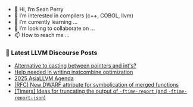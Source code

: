 - 👋 Hi, I’m Sean Perry
- 👀 I’m interested in compilers (c++, COBOL, llvm)
- 🌱 I’m currently learning ...
- 💞️ I’m looking to collaborate on ...
- 📫 How to reach me ...

<!---
s66perry/s66perry is a ✨ special ✨ repository because its `README.md` (this file) appears on your GitHub profile.
You can click the Preview link to take a look at your changes.
--->
### 📕 Latest LLVM Discourse Posts

<!-- DISCOURSE-LLVM:START -->
- [Alternative to casting between pointers and int&#39;s?](https://discourse.llvm.org/t/alternative-to-casting-between-pointers-and-ints/86706#post_3)
- [Help needed in writing instcombine optimization](https://discourse.llvm.org/t/help-needed-in-writing-instcombine-optimization/86722#post_2)
- [2025 AsiaLLVM Agenda](https://discourse.llvm.org/t/2025-asiallvm-agenda/86081#post_2)
- [[RFC] New DWARF attribute for symbolication of merged functions](https://discourse.llvm.org/t/rfc-new-dwarf-attribute-for-symbolication-of-merged-functions/79434?page=2#post_29)
- [[Timers] Ideas for truncating the output of `-ftime-report` &lpar;and `-ftime-report-json`&rpar;](https://discourse.llvm.org/t/timers-ideas-for-truncating-the-output-of-ftime-report-and-ftime-report-json/86723#post_3)
<!-- DISCOURSE-LLVM:END -->
